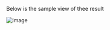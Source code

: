 Below is the sample view of thee result

![image](https://github.com/Berlinsr7/Github-Layout/assets/69146984/d8ece743-18ce-48fe-88c2-438211ee0bba)

